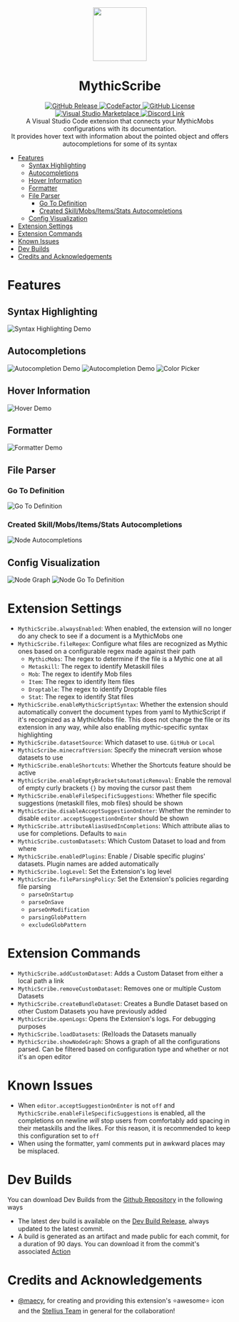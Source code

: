 <div align="center"><img src="./assets/icon.png" height=120></div>
<div align="center"><h1>MythicScribe</h1></div>


<div align="center">
    <a href="https://github.com/Lxlp38/MythicScribe/releases">
      <img alt="GitHub Release" src="https://img.shields.io/github/v/release/Lxlp38/MythicScribe">
    </a>
    <a href="https://www.codefactor.io/repository/github/lxlp38/mythicscribe/overview/master">
      <img src="https://www.codefactor.io/repository/github/lxlp38/mythicscribe/badge/master" alt="CodeFactor" />
    </a>
    <a href="https://github.com/Lxlp38/MythicScribe/blob/master/LICENSE.txt">
      <img alt="GitHub License" src="https://img.shields.io/github/license/Lxlp38/MythicScribe">
    </a>
</div>

<div align="center">
    <a href="https://marketplace.visualstudio.com/items?itemName=Lxlp.mythicscribe">
      <img alt="Visual Studio Marketplace" src="https://vsmarketplacebadges.dev/version-short/Lxlp.mythicscribe.png">
    </a>
    <a href="https://discord.gg/UgcPG5ADDe">
        <img src="https://discordapp.com/api/guilds/1303771917022658591/widget.png?style=shield" alt="Discord Link"/>
    </a>
</div>

<div align="center">
A Visual Studio Code extension that connects your MythicMobs configurations with its documentation.
</div>
<div align="center">
It provides hover text with information about the pointed object and offers autocompletions for some of its syntax
</div>

- [Features](#features)
  - [Syntax Highlighting](#syntax-highlighting)
  - [Autocompletions](#autocompletions)
  - [Hover Information](#hover-information)
  - [Formatter](#formatter)
  - [File Parser](#file-parser)
    - [Go To Definition](#go-to-definition)
    - [Created Skill/Mobs/Items/Stats Autocompletions](#created-skillmobsitemsstats-autocompletions)
  - [Config Visualization](#config-visualization)
- [Extension Settings](#extension-settings)
- [Extension Commands](#extension-commands)
- [Known Issues](#known-issues)
- [Dev Builds](#dev-builds)
- [Credits and Acknowledgements](#credits-and-acknowledgements)


# Features

## Syntax Highlighting
![Syntax Highlighting Demo](https://raw.githubusercontent.com/Lxlp38/MythicScribe/refs/heads/master/demos/syntax-highlighting-demo.png)

## Autocompletions
![Autocompletion Demo](https://raw.githubusercontent.com/Lxlp38/MythicScribe/refs/heads/master/demos/autocompletion-demo.gif)
![Autocompletion Demo](https://raw.githubusercontent.com/Lxlp38/MythicScribe/refs/heads/master/demos/autocompletion2-demo.gif)
![Color Picker](https://raw.githubusercontent.com/Lxlp38/MythicScribe/refs/heads/master/demos/ColorPicker-demo.gif)

## Hover Information
![Hover Demo](https://raw.githubusercontent.com/Lxlp38/MythicScribe/refs/heads/master/demos/hover-demo.gif)

## Formatter
![Formatter Demo](https://raw.githubusercontent.com/Lxlp38/MythicScribe/refs/heads/master/demos/formatter-demo.gif)

## File Parser
### Go To Definition
![Go To Definition](https://raw.githubusercontent.com/Lxlp38/MythicScribe/refs/heads/master/demos/GoToDefinition-demo.gif)
### Created Skill/Mobs/Items/Stats Autocompletions
![Node Autocompletions](https://raw.githubusercontent.com/Lxlp38/MythicScribe/refs/heads/master/demos/NodeAutocompletion-demo.gif)

## Config Visualization
![Node Graph](https://raw.githubusercontent.com/Lxlp38/MythicScribe/refs/heads/master/demos/NodeGraph-demo.gif)
![Node Go To Definition](https://raw.githubusercontent.com/Lxlp38/MythicScribe/refs/heads/master/demos/NodeDefinition-demo.gif)



# Extension Settings

* `MythicScribe.alwaysEnabled`: When enabled, the extension will no longer do any check to see if a document is a MythicMobs one
* `MythicScribe.fileRegex`: Configure what files are recognized as Mythic ones based on a configurable regex made against their path 
  * `MythicMobs`: The regex to determine if the file is a Mythic one at all
  * `Metaskill`: The regex to identify Metaskill files
  * `Mob`: The regex to identify Mob files
  * `Item`: The regex to identify Item files
  * `Droptable`: The regex to identify Droptable files
  * `Stat`: The regex to identify Stat files
* `MythicScribe.enableMythicScriptSyntax`: Whether the extension should automatically convert the document types from yaml to MythicScript if it's recognized as a MythicMobs file. This does not change the file or its extension in any way, while also enabling mythic-specific syntax highlighting
* `MythicScribe.datasetSource`: Which dataset to use. `GitHub` or `Local`
* `MythicScribe.minecraftVersion`: Specify the minecraft version whose datasets to use 
* `MythicScribe.enableShortcuts`: Whether the Shortcuts feature should be active
* `MythicScribe.enableEmptyBracketsAutomaticRemoval`: Enable the removal of empty curly brackets `{}` by moving the cursor past them
* `MythicScribe.enableFileSpecificSuggestions`: Whether file specific suggestions (metaskill files, mob files) should be shown
* `MythicScribe.disableAcceptSuggestionOnEnter`: Whether the reminder to disable `editor.acceptSuggestionOnEnter` should be shown
* `MythicScribe.attributeAliasUsedInCompletions`: Which attribute alias to use for completions. Defaults to `main`
* `MythicScribe.customDatasets`: Which Custom Dataset to load and from where
* `MythicScribe.enabledPlugins`: Enable / Disable specific plugins' datasets. Plugin names are added automatically
* `MythicScribe.logLevel`: Set the Extension's log level
* `MythicScribe.fileParsingPolicy`: Set the Extension's policies regarding file parsing
  * `parseOnStartup`
  * `parseOnSave`
  * `parseOnModification`
  * `parsingGlobPattern`
  * `excludeGlobPattern`

# Extension Commands

* `MythicScribe.addCustomDataset`: Adds a Custom Dataset from either a local path a link
* `MythicScribe.removeCustomDataset`: Removes one or multiple Custom Datasets
* `MythicScribe.createBundleDataset`: Creates a Bundle Dataset based on other Custom Datasets you have previously added
* `MythicScribe.openLogs`: Opens the Extension's logs. For debugging purposes
* `MythicScribe.loadDatasets`: (Re)loads the Datasets manually
* `MythicScribe.showNodeGraph`: Shows a graph of all the configurations parsed. Can be filtered based on configuration type and whether or not it's an open editor

# Known Issues

* When `editor.acceptSuggestionOnEnter` is not `off` and `MythicScribe.enableFileSpecificSuggestions` is enabled, all the completions on newline *will* stop users from comfortably add spacing in their metaskills and the likes. For this reason, it is recommended to keep this configuration set to `off`
* When using the formatter, yaml comments put in awkward places may be misplaced.


# Dev Builds

You can download Dev Builds from the [Github Repository](https://github.com/Lxlp38/MythicScribe) in the following ways
- The latest dev build is available on the [Dev Build Release](https://github.com/Lxlp38/MythicScribe/releases/tag/dev), always updated to the latest commit.
- A build is generated as an artifact and made public for each commit, for a duration of 90 days. You can download it from the commit's associated [Action](https://github.com/Lxlp38/MythicScribe/actions/workflows/commit-build-artifact.yml)


# Credits and Acknowledgements
- [@maecy](https://twitter.com/maecy_official?s=21&t=ZBZ5BDKcoa6LYFwgd690_A), for creating and providing this extension's ⭐awesome⭐ icon and the [Stellius Team](https://stellius.net/) in general for the collaboration!